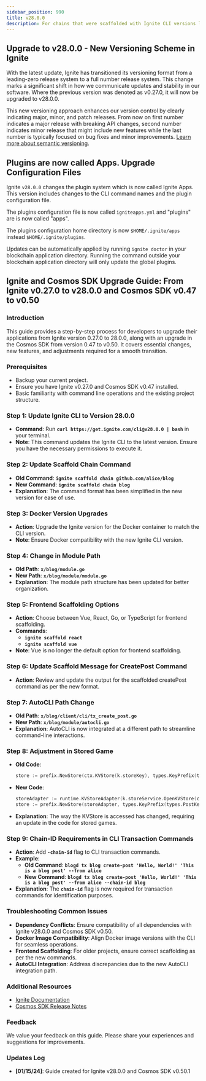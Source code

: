 ```yaml
---
sidebar_position: 990
title: v28.0.0
description: For chains that were scaffolded with Ignite CLI versions lower than v28.0.0 changes are required to use Ignite CLI v28.0.0
---
```


## **Upgrade to v28.0.0 - New Versioning Scheme in Ignite**

With the latest update, Ignite has transitioned its versioning format from a leading-zero release system to a full number release system. This change marks a significant shift in how we communicate updates and stability in our software. Where the previous version was denoted as v0.27.0, it will now be upgraded to v28.0.0.

This new versioning approach enhances our version control by clearly indicating major, minor, and patch releases. 
From now on first number indicates a major release with breaking API changes, second number indicates minor release that might include new features while the last number is typically focused on bug fixes and minor improvements.
[Learn more about semantic versioning](https://semver.org/).

## **Plugins are now called Apps. Upgrade Configuration Files**

Ignite `v28.0.0` changes the plugin system which is now called Ignite Apps. This version includes changes
to the CLI command names and the plugin configuration file.

The plugins configuration file is now called `igniteapps.yml` and "plugins" are is now called "apps".

The plugins configuration home directory is now `$HOME/.ignite/apps` instead `$HOME/.ignite/plugins`.

Updates can be automatically applied by running `ignite doctor` in your blockchain application directory.
Running the command outside your blockchain application directory will only update the global plugins.

## **Ignite and Cosmos SDK Upgrade Guide: From Ignite v0.27.0 to v28.0.0 and Cosmos SDK v0.47 to v0.50**

### **Introduction**

This guide provides a step-by-step process for developers to upgrade their applications from Ignite version 0.27.0 to 28.0.0, along with an upgrade in the Cosmos SDK from version 0.47 to v0.50. It covers essential changes, new features, and adjustments required for a smooth transition.

### **Prerequisites**

- Backup your current project.
- Ensure you have Ignite v0.27.0 and Cosmos SDK v0.47 installed.
- Basic familiarity with command line operations and the existing project structure.

### **Step 1: Update Ignite CLI to Version 28.0.0**

- **Command**: Run **`curl https://get.ignite.com/cli@v28.0.0 | bash`** in your terminal.
- **Note**: This command updates the Ignite CLI to the latest version. Ensure you have the necessary permissions to execute it.

### **Step 2: Update Scaffold Chain Command**

- **Old Command**: **`ignite scaffold chain github.com/alice/blog`**
- **New Command**: **`ignite scaffold chain blog`**
- **Explanation**: The command format has been simplified in the new version for ease of use.

### **Step 3: Docker Version Upgrades**

- **Action**: Upgrade the Ignite version for the Docker container to match the CLI version.
- **Note**: Ensure Docker compatibility with the new Ignite CLI version.

### **Step 4: Change in Module Path**

- **Old Path**: **`x/blog/module.go`**
- **New Path**: **`x/blog/module/module.go`**
- **Explanation**: The module path structure has been updated for better organization.

### **Step 5: Frontend Scaffolding Options**

- **Action**: Choose between Vue, React, Go, or TypeScript for frontend scaffolding.
- **Commands**:
    - **`ignite scaffold react`**
    - **`ignite scaffold vue`**
- **Note**: Vue is no longer the default option for frontend scaffolding.

### **Step 6: Update Scaffold Message for CreatePost Command**

- **Action**: Review and update the output for the scaffolded createPost command as per the new format.

### **Step 7: AutoCLI Path Change**

- **Old Path**: **`x/blog/client/cli/tx_create_post.go`**
- **New Path**: **`x/blog/module/autocli.go`**
- **Explanation**: AutoCLI is now integrated at a different path to streamline command-line interactions.

### **Step 8: Adjustment in Stored Game**

- **Old Code**:
    
    ```go
    store := prefix.NewStore(ctx.KVStore(k.storeKey), types.KeyPrefix(types.PostKey))
    
    ```
    
- **New Code**:
    
    ```go
    storeAdapter := runtime.KVStoreAdapter(k.storeService.OpenKVStore(ctx))
    store := prefix.NewStore(storeAdapter, types.KeyPrefix(types.PostKey))
    
    ```
    
- **Explanation**: The way the KVStore is accessed has changed, requiring an update in the code for stored games.

### **Step 9: Chain-ID Requirements in CLI Transaction Commands**

- **Action**: Add **`-chain-id`** flag to CLI transaction commands.
- **Example**:
    - **Old Command**: **`blogd tx blog create-post 'Hello, World!' 'This is a blog post' --from alice`**
    - **New Command**: **`blogd tx blog create-post 'Hello, World!' 'This is a blog post' --from alice --chain-id blog`**
- **Explanation**: The **`chain-id`** flag is now required for transaction commands for identification purposes.

### **Troubleshooting Common Issues**

- **Dependency Conflicts**: Ensure compatibility of all dependencies with Ignite v28.0.0 and Cosmos SDK v0.50.
- **Docker Image Compatibility**: Align Docker image versions with the CLI for seamless operations.
- **Frontend Scaffolding**: For older projects, ensure correct scaffolding as per the new commands.
- **AutoCLI Integration**: Address discrepancies due to the new AutoCLI integration path.

### **Additional Resources**

- [Ignite Documentation](https://docs.ignite.com/)
- [Cosmos SDK Release Notes](https://github.com/cosmos/cosmos-sdk/releases/tag/v0.50.1)

### **Feedback**

We value your feedback on this guide. Please share your experiences and suggestions for improvements.

### **Updates Log**

- **[01/15/24]**: Guide created for Ignite v28.0.0 and Cosmos SDK v0.50.1